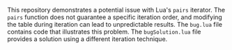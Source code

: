 This repository demonstrates a potential issue with Lua's `pairs` iterator.  The `pairs` function does not guarantee a specific iteration order, and modifying the table during iteration can lead to unpredictable results.  The `bug.lua` file contains code that illustrates this problem. The `bugSolution.lua` file provides a solution using a different iteration technique.